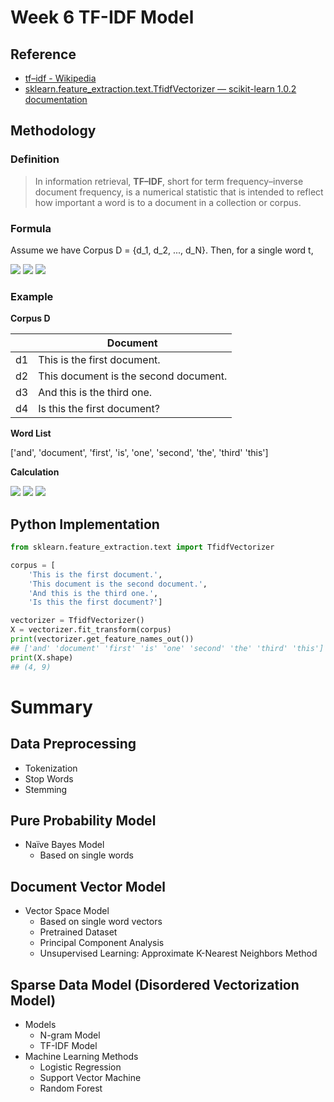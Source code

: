# Week 6 TF-IDF Model

## Reference

- [tf–idf - Wikipedia](https://en.wikipedia.org/wiki/Tf%E2%80%93idf)
- [sklearn.feature_extraction.text.TfidfVectorizer — scikit-learn 1.0.2 documentation](https://scikit-learn.org/stable/modules/generated/sklearn.feature_extraction.text.TfidfVectorizer.html)


## Methodology

### Definition

> In information retrieval, **TF–IDF**, short for term frequency–inverse document frequency, is a numerical statistic that is intended to reflect how important a word is to a document in a collection or corpus.

### Formula

Assume we have Corpus D = {d_1, d_2, ..., d_N}. Then, for a single word t,

<img src=https://wikimedia.org/api/rest_v1/media/math/render/svg/dd4f8a91dd0d28a11c00c94a13a315a5b49a8070>

<img src=https://wikimedia.org/api/rest_v1/media/math/render/svg/ac67bc0f76b5b8e31e842d6b7d28f8949dab7937>

<img src=https://wikimedia.org/api/rest_v1/media/math/render/svg/10109d0e60cc9d50a1ea2f189bac0ac29a030a00>

### Example

**Corpus D**

|    | Document                              |
|----|---------------------------------------|
| d1 | This is the first document.           |
| d2 | This document is the second document. |
| d3 | And this is the third one.            |
| d4 | Is this the first document?           |

**Word List**

['and', 'document', 'first', 'is', 'one', 'second', 'the', 'third' 'this']

**Calculation**

<img src="https://render.githubusercontent.com/render/math?math=tf(\text{'document'}, d_1)=\frac{1}{5}=0.2,">

<img src="https://render.githubusercontent.com/render/math?math=idf(\text{'document'}, D)=\log\frac{4}{3}\approx0.2877,">

<img src="https://render.githubusercontent.com/render/math?math=TFIDF(\text{'document'}, d_1, D)=0.2\times0.2877\approx0.0575.">

## Python Implementation

```Python
from sklearn.feature_extraction.text import TfidfVectorizer

corpus = [
    'This is the first document.',
    'This document is the second document.',
    'And this is the third one.',
    'Is this the first document?']

vectorizer = TfidfVectorizer()
X = vectorizer.fit_transform(corpus)
print(vectorizer.get_feature_names_out())
## ['and' 'document' 'first' 'is' 'one' 'second' 'the' 'third' 'this']
print(X.shape)
## (4, 9)
```

# Summary

## Data Preprocessing

- Tokenization
- Stop Words
- Stemming

## Pure Probability Model

- Naïve Bayes Model
  - Based on single words

## Document Vector Model

- Vector Space Model
  - Based on single word vectors
  - Pretrained Dataset
  - Principal Component Analysis
  - Unsupervised Learning: Approximate K-Nearest Neighbors Method

## Sparse Data Model (Disordered Vectorization Model)

- Models
  - N-gram Model
  - TF-IDF Model
- Machine Learning Methods
  - Logistic Regression
  - Support Vector Machine
  - Random Forest
